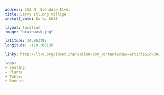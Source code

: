 ```yaml
---
address: 153 N. Glendale Blvd.
title: Larry Itliong Village
install_date: Early 2013

layout: location
image: "brainwash.jpg"

latitude: 34.063298
longitude: -118.260126

linky: http://ltsc.org/index.php?option=com_content&view=article&id=303

tags:	
- Seating
- Plants
- Tables
- Benches

---
```

